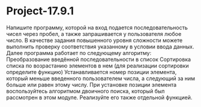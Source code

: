 # Project-17.9.1

Напишите программу, которой на вход подается последовательность чисел через пробел, а также запрашивается у пользователя любое число. В качестве задания повышенного уровня сложности можете выполнить проверку соответствия указанному в условии ввода данных. Далее программа работает по следующему алгоритму: Преобразование введённой последовательности в список Сортировка списка по возрастанию элементов в нем (для реализации сортировки определите функцию) Устанавливается номер позиции элемента, который меньше введенного пользователем числа, а следующий за ним больше или равен этому числу. При установке позиции элемента воспользуйтесь алгоритмом двоичного поиска, который был рассмотрен в этом модуле. Реализуйте его также отдельной функцией.
